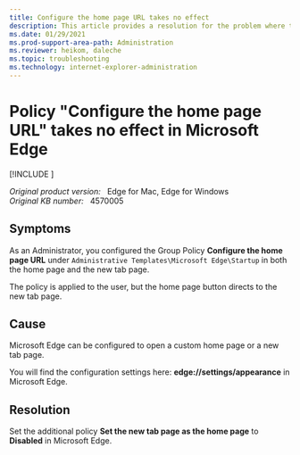 ```yaml
---
title: Configure the home page URL takes no effect
description: This article provides a resolution for the problem where the Policy Configure the home page URL takes no effect in Microsoft Edge.
ms.date: 01/29/2021
ms.prod-support-area-path: Administration
ms.reviewer: heikom, daleche
ms.topic: troubleshooting
ms.technology: internet-explorer-administration
---
```

# Policy "Configure the home page URL" takes no effect in Microsoft Edge

[!INCLUDE [](../includes/browsers-important.md)]

_Original product version:_ &nbsp; Edge for Mac, Edge for Windows  
_Original KB number:_ &nbsp; 4570005

## Symptoms

As an Administrator, you configured the Group Policy **Configure the home page URL** under `Administrative Templates\Microsoft Edge\Startup` in both the home page and the new tab page.

The policy is applied to the user, but the home page button directs to the new tab page.

## Cause

Microsoft Edge can be configured to open a custom home page or a new tab page.

You will find the configuration settings here: **edge://settings/appearance** in Microsoft Edge.

## Resolution

Set the additional policy **Set the new tab page as the home page** to **Disabled** in Microsoft Edge.
